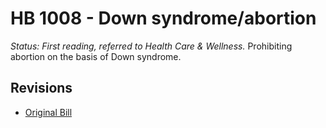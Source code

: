 # HB 1008 - Down syndrome/abortion
*Status: First reading, referred to Health Care & Wellness.*
Prohibiting abortion on the basis of Down syndrome.

## Revisions
* [Original Bill](1/)